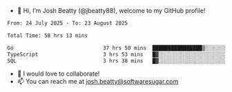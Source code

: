 - 👋 Hi, I’m Josh Beatty (@jbeatty88), welcome to my GitHub profile!

<!--START_SECTION:waka-->

```txt
From: 24 July 2025 - To: 23 August 2025

Total Time: 58 hrs 13 mins

Go                             37 hrs 50 mins  ████████████████▒░░░░░░░░   65.00 %
TypeScript                     3 hrs 53 mins   █▓░░░░░░░░░░░░░░░░░░░░░░░   06.67 %
SQL                            3 hrs 38 mins   █▓░░░░░░░░░░░░░░░░░░░░░░░   06.26 %
```

<!--END_SECTION:waka-->

- 💞️ I would love to collaborate!
- 📫 You can reach me at josh.beatty@softwaresugar.com

<!---
jbeatty88/jbeatty88 is a ✨ special ✨ repository because its `README.md` (this file) appears on your GitHub profile.
You can click the Preview link to take a look at your changes.
--->
